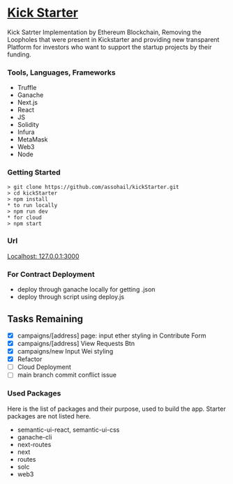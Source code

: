 # [Kick Starter](https://www.udemy.com/course/ethereum-and-solidity-the-complete-developers-guide/)

Kick Satrter Implementation by Ethereum Blockchain, Removing the Loopholes that were present in Kickstarter and providing new transparent Platform for investors who want to support the startup projects by their funding. 

### Tools, Languages, Frameworks
* Truffle 
* Ganache
* Next.js
* React
* JS
* Solidity
* Infura 
* MetaMask
* Web3
* Node
### Getting Started
```
> git clone https://github.com/assohail/kickStarter.git
> cd kickStarter
> npm install
* to run locally
> npm run dev
* for cloud
> npm start
```
### Url
[Localhost: 127.0.0.1:3000](127.0.0.1:3000)

### For Contract Deployment
* deploy through ganache locally for getting .json
* deploy through script using deploy.js

## Tasks Remaining
- [x] campaigns/[address] page: input ether styling in Contribute Form
- [x] campaigns/[address] View Requests Btn
- [x] campaigns/new Input Wei styling
- [x] Refactor
- [ ] Cloud Deployment 
- [ ] main branch commit conflict issue

### Used Packages
Here is the list of packages and their purpose, used to build the app. Starter packages are not listed here.

* semantic-ui-react, semantic-ui-css
* ganache-cli
* next-routes
* next
* routes
* solc
* web3
